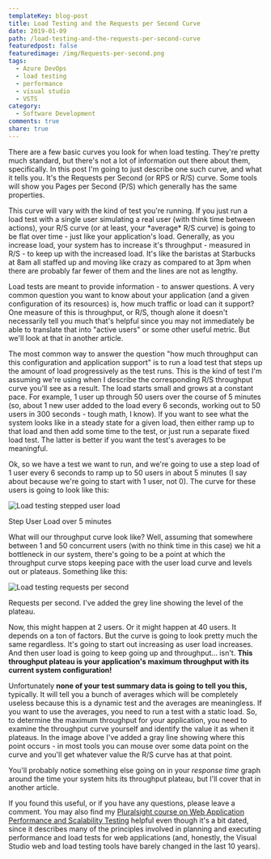 ```yaml
---
templateKey: blog-post
title: Load Testing and the Requests per Second Curve
date: 2019-01-09
path: /load-testing-and-the-requests-per-second-curve
featuredpost: false
featuredimage: /img/Requests-per-second.png
tags:
  - Azure DevOps
  - load testing
  - performance
  - visual studio
  - VSTS
category:
  - Software Development
comments: true
share: true
---
```


There are a few basic curves you look for when load testing. They're pretty much standard, but there's not a lot of information out there about them, specifically. In this post I'm going to just describe one such curve, and what it tells you. It's the Requests per Second (or RPS or R/S) curve. Some tools will show you Pages per Second (P/S) which generally has the same properties.

This curve will vary with the kind of test you're running. If you just run a load test with a single user simulating a real user (with think time between actions), your R/S curve (or at least, your \*average\* R/S curve) is going to be flat over time - just like your application's load. Generally, as you increase load, your system has to increase it's throughput - measured in R/S - to keep up with the increased load. It's like the baristas at Starbucks at 8am all staffed up and moving like crazy as compared to at 3pm when there are probably far fewer of them and the lines are not as lengthy.

Load tests are meant to provide information - to answer questions. A very common question you want to know about your application (and a given configuration of its resources) is, how much traffic or load can it support? One measure of this is throughput, or R/S, though alone it doesn't necessarily tell you much that's helpful since you may not immediately be able to translate that into "active users" or some other useful metric. But we'll look at that in another article.

The most common way to answer the question "how much throughput can this configuration and application support" is to run a load test that steps up the amount of load progressively as the test runs. This is the kind of test I'm assuming we're using when I describe the corresponding R/S throughput curve you'll see as a result. The load starts small and grows at a constant pace. For example, 1 user up through 50 users over the course of 5 minutes (so, about 1 new user added to the load every 6 seconds, working out to 50 users in 300 seconds - tough math, I know). If you want to see what the system looks like in a steady state for a given load, then either ramp up to that load and then add some time to the test, or just run a separate fixed load test. The latter is better if you want the test's averages to be meaningful.

Ok, so we have a test we want to run, and we're going to use a step load of 1 user every 6 seconds to ramp up to 50 users in about 5 minutes (I say about because we're going to start with 1 user, not 0). The curve for these users is going to look like this:

![Load testing stepped user load](/img/User-Load-1024x768.png)

Step User Load over 5 minutes

What will our throughput curve look like? Well, assuming that somewhere between 1 and 50 concurrent users (with no think time in this case) we hit a bottleneck in our system, there's going to be a point at which the throughput curve stops keeping pace with the user load curve and levels out or plateaus. Something like this:

![Load testing requests per second](/img/Requests-per-second.png)

Requests per second. I've added the grey line showing the level of the plateau.

Now, this might happen at 2 users. Or it might happen at 40 users. It depends on a ton of factors. But the curve is going to look pretty much the same regardless. It's going to start out increasing as user load increases. And then user load is going to keep going up and throughput... isn't. **This throughput plateau is your application's maximum throughput with its current system configuration!**

Unfortunately **none of your test summary data is going to tell you this,** typically. It will tell you a bunch of averages which will be completely useless because this is a dynamic test and the averages are meaningless. If you want to use the averages, you need to run a test with a static load. So, to determine the maximum throughput for your application, you need to examine the throughput curve yourself and identify the value it as when it plateaus. In the image above I've added a gray line showing where this point occurs - in most tools you can mouse over some data point on the curve and you'll get whatever value the R/S curve has at that point.

You'll probably notice something else going on in your _response time_ graph around the time your system hits its throughput plateau, but I'll cover that in another article.

If you found this useful, or if you have any questions, please leave a comment. You may also find my [Pluralsight course on Web Application Performance and Scalability Testing](https://www.pluralsight.com/courses/web-perf) helpful even though it's a bit dated, since it describes many of the principles involved in planning and executing performance and load tests for web applications (and, honestly, the Visual Studio web and load testing tools have barely changed in the last 10 years).
